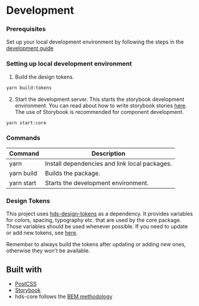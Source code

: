 # Development

### Prerequisites

Set up your local development environment by following the steps in the [development guide](../../DEVELOPMENT.md#setting-up-local-development-environment)

### Setting up local development environment

1. Build the design tokens.

```bash
yarn build:tokens
```

2. Start the development server. This starts the storybook development environment. You can read about how to write storybook stories [here](https://storybook.js.org/docs/html/get-started/whats-a-story). The use of Storybook is recommended for component development.

```bash
yarn start:core
```

### Commands

| Command                            | Description                                          |
| ---------------------------------- | ---------------------------------------------------- |
| yarn                               | Install dependencies and link local packages.        |
| yarn build                         | Builds the package.                                  |
| yarn start                         | Starts the development environment.                  |

### Design Tokens

This project uses [hds-design-tokens](../design-tokens/README.md) as a dependency. It provides variables for colors, spacing, typography etc. that are used by the core package. Those variables should be used whenever possible. If you need to update or add new tokens, see [here](../design-tokens/DEVELOPMENT.md#adding-and-updating-tokens).

Remember to always build the tokens after updating or adding new ones, otherwise they won't be available.

## Built with

- [PostCSS](https://github.com/postcss/postcss)
- [Storybook](https://storybook.js.org/)
- hds-core follows the [BEM methodology](http://getbem.com/)

